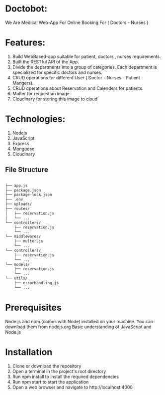 # Doctobot:
We Are Medical Web-App For Online Booking For ( Doctors - Nurses )

# Features:
1. Build WebBased-app suitable for patient, doctors , nurses requirements.
2. Built the RESTful API of the App.
3. Divide the departments into a group of categories. Each department is specialized for specific doctors and nurses.
4. CRUD operations for different User ( Doctor - Nurses - Patient - Mangers).
5. CRUD operations about Reservation and Calenders for patients.
6. Multer for request an image
7. Cloudinary for storing this image to cloud

# Technologies: 
1. Nodejs 
2. JavaScript 
3. Express
4. Mongoose
5. Cloudinary

## File Structure 

```bash

├── app.js  
├── package.json
├── package-lock.json
├── .env
├── uploads/
├── routes/
│   ├── reservation.js
│   └── ...
└── controllers/
    ├── reservation.js
    └── ...
└── middlewares/
    ├── multer.js
    └── ...
└── controllers/
    ├── reservation.js
    └── ...
└── models/
    ├── reservation.js
    └── ...
└── utils/
    ├── errorHandling.js
    └── ...
```
    
# Prerequisites
Node.js and npm (comes with Node) installed on your machine. You can download them from nodejs.org
Basic understanding of JavaScript and Node.js 

# Installation
1. Clone or download the repository
2. Open a terminal in the project's root directory
3. Run npm install to install the required dependencies
4. Run npm start to start the application
5. Open a web browser and navigate to http://localhost:4000 
    
